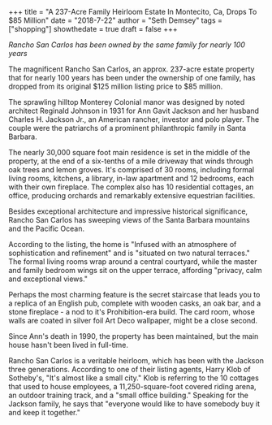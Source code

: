 +++
title = "A 237-Acre Family Heirloom Estate In Montecito, Ca, Drops To $85 Million"
date = "2018-7-22"
author = "Seth Demsey"
tags = ["shopping"]
showthedate = true
draft = false
+++

*Rancho San Carlos has been owned by the same family for nearly 100 years*

The magnificent Rancho San Carlos, an approx. 237-acre estate property that for nearly 100 years has been under the ownership of one family, has dropped from its original $125 million listing price to $85 million.

The sprawling hilltop Monterey Colonial manor was designed by noted architect Reginald Johnson in 1931 for Ann Gavit Jackson and her husband Charles H. Jackson Jr., an American rancher, investor and polo player. The couple were the patriarchs of a prominent philanthropic family in Santa Barbara.

The nearly 30,000 square foot main residence is set in the middle of the property, at the end of a six-tenths of a mile driveway that winds through oak trees and lemon groves. It's comprised of 30 rooms, including formal living rooms, kitchens, a library, in-law apartment and 12 bedrooms, each with their own fireplace. The complex also has 10 residential cottages, an office, producing orchards and remarkably extensive equestrian facilities.

Besides exceptional architecture and impressive historical significance, Rancho San Carlos has sweeping views of the Santa Barbara mountains and the Pacific Ocean.

According to the listing, the home is "Infused with an atmosphere of sophistication and refinement" and is "situated on two natural terraces." The formal living rooms wrap around a central courtyard, while the master and family bedroom wings sit on the upper terrace, affording "privacy, calm and exceptional views."

Perhaps the most charming feature is the secret staircase that leads you to a replica of an English pub, complete with wooden casks, an oak bar, and a stone fireplace - a nod to it's Prohibition-era build. The card room, whose walls are coated in silver foil Art Deco wallpaper, might be a close second.

Since Ann's death in 1990, the property has been maintained, but the main house hasn't been lived in full-time.

Rancho San Carlos is a veritable heirloom, which has been with the Jackson three generations. According to one of their listing agents, Harry Klob of Sotheby's, "It's almost like a small city." Klob is referring to the 10 cottages that used to house employees, a 11,250-square-foot covered riding arena, an outdoor training track, and a "small office building." Speaking for the Jackson family, he says that "everyone would like to have somebody buy it and keep it together."